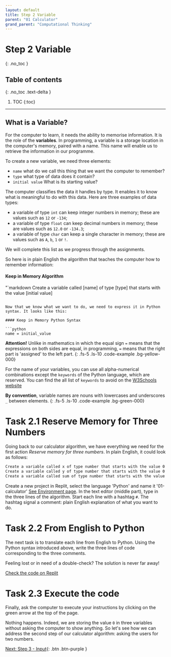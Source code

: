 ```yaml
---
layout: default
title: Step 2 Variable
parent: "01 Calculator"
grand_parent: "Computational Thinking"
---
```


# Step 2 Variable
{: .no_toc }

## Table of contents
{: .no_toc .text-delta }

1. TOC
{:toc}

---

## What is a Variable?

For the computer to learn, it needs the ability to memorise information. It is the role of the **variables**. In programming, a variable is a storage location in the computer's memory, paired with a name. This name will enable us to retrieve the information in our programme.

To create a new variable, we need three elements:

* `name` what do we call this thing that we want the computer to remember?
* `type` what type of data does it contain?
* `initial value` What is its starting value?

The computer classifies the data it handles by type. It enables it to know what is meaningful to do with this data. Here are three examples of data types:

* a variable of type `int` can keep integer numbers in memory; these are values such as `12` or `-134`;
* a variable of type `float` can keep decimal numbers in memory; these are values such as `12.0` or `-134.3`;
* a variable of type `char` can keep a single character in memory; these are values such as `A`, `b`, `1` or `!`.

We will complete this list as we progress through the assignments.

So here is in plain English the algorithm that teaches the computer how to remember information:

#### Keep in Memory Algorithm

"`markdown
Create a variable called [name] of type [type] that starts with the value [initial value]
```

Now that we know what we want to do, we need to express it in Python syntax. It looks like this:

#### Keep in Memory Python Syntax

```python
name = initial_value
```

**Attention!** Unlike in mathematics in which the equal sign `=` means that the expressions on both sides are equal, in programming, `=` means that the right part is 'assigned' to the left part.
{: .fs-5 .ls-10 .code-example .bg-yellow-000}

For the name of your variables, you can use all alpha-numerical combinations except the `keywords` of the Python language, which are reserved. You can find the all list of `keywords` to avoid on the [W3Schools website](https://www.w3schools.com/python/python_ref_keywords.asp)

**By convention**, variable names are nouns with lowercases and underscores `_` between elements.
{: .fs-5 .ls-10 .code-example .bg-green-000}

# Task 2.1 Reserve Memory for Three Numbers

Going back to our calculator algorithm, we have everything we need for the first action _Reserve memory for three numbers_. In plain English, it could look as follows:

```markdown
Create a variable called x of type number that starts with the value 0
Create a variable called y of type number that starts with the value 0
Create a variable called sum of type number that starts with the value 0
```

Create a new project in Replit, select the language 'Python' and name it '01-calculator' [See Environment page]({{site.baseurl}}/computational-thinking/environment). In the text editor (middle part), type in the three lines of the algorithm. Start each line with a hashtag `#`. The hashtag signal a comment: plain English explanation of what you want to do.

# Task 2.2 From English to Python

The next task is to translate each line from English to Python. Using the Python syntax introduced above, write the three lines of code corresponding to the three comments.

Feeling lost or in need of a double-check? The solution is never far away!

[Check the code on Replit](https://repl.it/@IO1075/01-calculator-step2)

# Task 2.3 Execute the code

Finally, ask the computer to execute your instructions by clicking on the green arrow at the top of the page.

Nothing happens. Indeed, we are storing the value `0` in three variables without asking the computer to show anything. So let's see how we can address the second step of our calculator algorithm: asking the users for two numbers.


[Next: Step 3 - Input]({{site.baseurl}}/computational-thinking/01-calculator/step3-input){: .btn .btn-purple }
